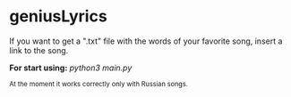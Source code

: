 # geniusLyrics
If you want to get a ".txt" file with the words of your favorite song,
insert a link to the song.

**For start using:** *python3 main.py*


<sub>At the moment it works correctly only with Russian songs.</sub>
